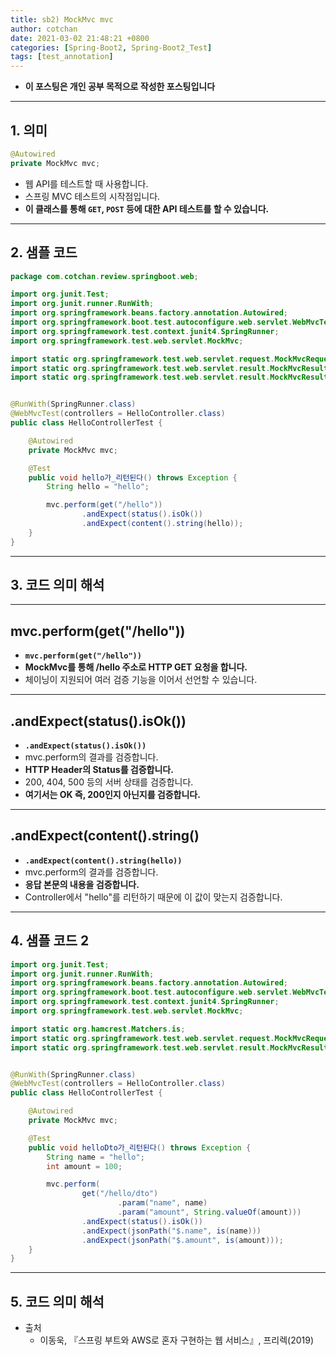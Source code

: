 ```yaml
---
title: sb2) MockMvc mvc
author: cotchan 
date: 2021-03-02 21:48:21 +0800 
categories: [Spring-Boot2, Spring-Boot2_Test]
tags: [test_annotation] 
---
```


+ **이 포스팅은 개인 공부 목적으로 작성한 포스팅입니다**

---

## 1. 의미

```java
@Autowired
private MockMvc mvc;
```

+ 웹 API를 테스트할 때 사용합니다.
+ 스프링 MVC 테스트의 시작점입니다.
+ **이 클래스를 통해 `GET`, `POST` 등에 대한 API 테스트를 할 수 있습니다.**

---

## 2. 샘플 코드

```java
package com.cotchan.review.springboot.web;

import org.junit.Test;
import org.junit.runner.RunWith;
import org.springframework.beans.factory.annotation.Autowired;
import org.springframework.boot.test.autoconfigure.web.servlet.WebMvcTest;
import org.springframework.test.context.junit4.SpringRunner;
import org.springframework.test.web.servlet.MockMvc;

import static org.springframework.test.web.servlet.request.MockMvcRequestBuilders.get;
import static org.springframework.test.web.servlet.result.MockMvcResultMatchers.content;
import static org.springframework.test.web.servlet.result.MockMvcResultMatchers.status;


@RunWith(SpringRunner.class)
@WebMvcTest(controllers = HelloController.class)
public class HelloControllerTest {

    @Autowired
    private MockMvc mvc;

    @Test
    public void hello가_리턴된다() throws Exception {
        String hello = "hello";

        mvc.perform(get("/hello"))
                .andExpect(status().isOk())
                .andExpect(content().string(hello));
    }
}
```

---

## 3. 코드 의미 해석

---

## mvc.perform(get("/hello"))

+ **`mvc.perform(get("/hello"))`**
+ **MockMvc를 통해 /hello 주소로 HTTP GET 요청을 합니다.**
+ 체이닝이 지원되어 여러 검증 기능을 이어서 선언할 수 있습니다.


---

## .andExpect(status().isOk())

+ **`.andExpect(status().isOk())`**
+ mvc.perform의 결과를 검증합니다.
+ **HTTP Header의 Status를 검증합니다.**
+ 200, 404, 500 등의 서버 상태를 검증합니다.
+ **여기서는 OK 즉, 200인지 아닌지를 검증합니다.**

---

## .andExpect(content().string()

+ **`.andExpect(content().string(hello))`**
+ mvc.perform의 결과를 검증합니다.
+ **응답 본문의 내용을 검증합니다.**
+ Controller에서 "hello"를 리턴하기 때문에 이 값이 맞는지 검증합니다.

---

## 4. 샘플 코드 2

```java
import org.junit.Test;
import org.junit.runner.RunWith;
import org.springframework.beans.factory.annotation.Autowired;
import org.springframework.boot.test.autoconfigure.web.servlet.WebMvcTest;
import org.springframework.test.context.junit4.SpringRunner;
import org.springframework.test.web.servlet.MockMvc;

import static org.hamcrest.Matchers.is;
import static org.springframework.test.web.servlet.request.MockMvcRequestBuilders.get;
import static org.springframework.test.web.servlet.result.MockMvcResultMatchers.*;


@RunWith(SpringRunner.class)
@WebMvcTest(controllers = HelloController.class)
public class HelloControllerTest {

    @Autowired
    private MockMvc mvc;

    @Test
    public void helloDto가_리턴된다() throws Exception {
        String name = "hello";
        int amount = 100;

        mvc.perform(
                get("/hello/dto")
                        .param("name", name)
                        .param("amount", String.valueOf(amount)))
                .andExpect(status().isOk())
                .andExpect(jsonPath("$.name", is(name)))
                .andExpect(jsonPath("$.amount", is(amount)));
    }
}
```

---

## 5. 코드 의미 해석



+ 출처
  + 이동욱, 『스프링 부트와 AWS로 혼자 구현하는 웹 서비스』, 프리렉(2019) 
